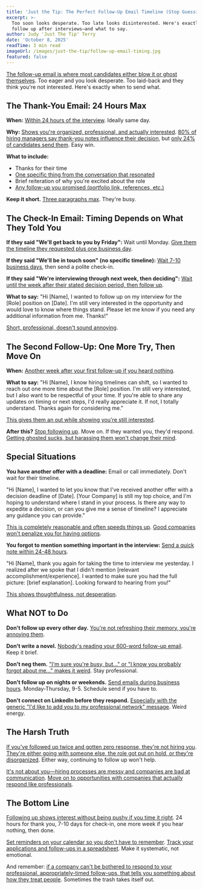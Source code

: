 ```yaml
---
title: 'Just the Tip: The Perfect Follow-Up Email Timeline (Stop Guessing)'
excerpt: >-
  Too soon looks desperate. Too late looks disinterested. Here's exactly when to
  follow up after interviews—and what to say.
author: Judy 'Just The Tip' Terry
date: 'October 8, 2025'
readTime: 3 min read
imageUrl: /images/just-the-tip/follow-up-email-timing.jpg
featured: false
---
```


[The follow-up email is where most candidates either blow it or ghost themselves](https://www.shrm.org/topics-tools/news/talent-acquisition/interview-follow-up-best-practices). Too eager and you look desperate. Too laid-back and they think you're not interested. Here's exactly when to send what.

## The Thank-You Email: 24 Hours Max

**When:** [Within 24 hours of the interview](https://www.linkedin.com/business/talent/blog/interviewing/thank-you-email-timing-statistics). Ideally same day.

**Why:** [Shows you're organized, professional, and actually interested](https://www.shrm.org/topics-tools/news/talent-acquisition/thank-you-note-importance). [80% of hiring managers say thank-you notes influence their decision](https://www.topresume.com/career-advice/thank-you-note-statistics), but [only 24% of candidates send them](https://www.roberthalf.com/blog/job-interview-tips/does-anyone-send-thank-you-notes-anymore). Easy win.

**What to include:**
- Thanks for their time
- [One specific thing from the conversation that resonated](https://www.shrm.org/topics-tools/news/talent-acquisition/personalized-thank-you-email)
- Brief reiteration of why you're excited about the role
- [Any follow-up you promised (portfolio link, references, etc.)](https://www.linkedin.com/business/talent/blog/interviewing/thank-you-email-action-items)

**Keep it short.** [Three paragraphs max](https://www.shrm.org/topics-tools/news/talent-acquisition/thank-you-email-length). They're busy.

## The Check-In Email: Timing Depends on What They Told You

**If they said "We'll get back to you by Friday":**
Wait until Monday. [Give them the timeline they requested plus one business day](https://www.linkedin.com/business/talent/blog/talent-acquisition/following-up-after-deadline).

**If they said "We'll be in touch soon" (no specific timeline):**
[Wait 7-10 business days](https://www.shrm.org/topics-tools/news/talent-acquisition/follow-up-email-no-timeline-given), then send a polite check-in.

**If they said "We're interviewing through next week, then deciding":**
[Wait until the week after their stated decision period, then follow up](https://www.linkedin.com/business/talent/blog/talent-acquisition/respecting-hiring-timeline).

**What to say:**
"Hi [Name], I wanted to follow up on my interview for the [Role] position on [Date]. I'm still very interested in the opportunity and would love to know where things stand. Please let me know if you need any additional information from me. Thanks!"

[Short, professional, doesn't sound annoying](https://www.shrm.org/topics-tools/news/talent-acquisition/follow-up-email-template-professional).

## The Second Follow-Up: One More Try, Then Move On

**When:** [Another week after your first follow-up if you heard nothing](https://www.linkedin.com/business/talent/blog/talent-acquisition/second-follow-up-timing).

**What to say:**
"Hi [Name], I know hiring timelines can shift, so I wanted to reach out one more time about the [Role] position. I'm still very interested, but I also want to be respectful of your time. If you're able to share any updates on timing or next steps, I'd really appreciate it. If not, I totally understand. Thanks again for considering me."

[This gives them an out while showing you're still interested](https://www.shrm.org/topics-tools/news/talent-acquisition/graceful-follow-up-closing).

**After this?** [Stop following up](https://www.linkedin.com/business/talent/blog/talent-acquisition/when-to-stop-following-up). Move on. If they wanted you, they'd respond. [Getting ghosted sucks, but harassing them won't change their mind](https://www.shrm.org/topics-tools/news/talent-acquisition/candidate-ghosting-by-employers-response).

## Special Situations

**You have another offer with a deadline:**
Email or call immediately. Don't wait for their timeline.

"Hi [Name], I wanted to let you know that I've received another offer with a decision deadline of [Date]. [Your Company] is still my top choice, and I'm hoping to understand where I stand in your process. Is there any way to expedite a decision, or can you give me a sense of timeline? I appreciate any guidance you can provide."

[This is completely reasonable and often speeds things up](https://www.linkedin.com/business/talent/blog/talent-acquisition/competing-offer-timeline-communication). [Good companies won't penalize you for having options](https://www.shrm.org/topics-tools/news/talent-acquisition/competing-offers-transparency).

**You forgot to mention something important in the interview:**
[Send a quick note within 24-48 hours](https://www.shrm.org/topics-tools/news/talent-acquisition/adding-information-after-interview).

"Hi [Name], thank you again for taking the time to interview me yesterday. I realized after we spoke that I didn't mention [relevant accomplishment/experience]. I wanted to make sure you had the full picture: [brief explanation]. Looking forward to hearing from you!"

[This shows thoughtfulness, not desperation](https://www.linkedin.com/business/talent/blog/interviewing/follow-up-with-additional-info).

## What NOT to Do

**Don't follow up every other day.** [You're not refreshing their memory, you're annoying them](https://www.shrm.org/topics-tools/news/talent-acquisition/excessive-follow-up-backfires).

**Don't write a novel.** [Nobody's reading your 600-word follow-up email](https://www.linkedin.com/business/talent/blog/talent-acquisition/follow-up-email-too-long). Keep it brief.

**Don't neg them.** ["I'm sure you're busy, but..." or "I know you probably forgot about me..." makes it weird](https://www.shrm.org/topics-tools/news/talent-acquisition/passive-aggressive-follow-up). Stay professional.

**Don't follow up on nights or weekends.** [Send emails during business hours](https://www.linkedin.com/business/talent/blog/talent-acquisition/follow-up-email-send-timing). Monday-Thursday, 9-5. Schedule send if you have to.

**Don't connect on LinkedIn before they respond.** [Especially with the generic "I'd like to add you to my professional network" message](https://www.shrm.org/topics-tools/news/talent-acquisition/linkedin-connection-request-timing). Weird energy.

## The Harsh Truth

[If you've followed up twice and gotten zero response, they're not hiring you](https://www.shrm.org/topics-tools/news/talent-acquisition/interview-ghosting-reality). [They're either going with someone else, the role got put on hold, or they're disorganized](https://www.linkedin.com/business/talent/blog/talent-acquisition/reasons-for-no-response). Either way, continuing to follow up won't help.

[It's not about you—hiring processes are messy and companies are bad at communication](https://www.shrm.org/topics-tools/news/talent-acquisition/employer-communication-candidates-statistics). [Move on to opportunities with companies that actually respond like professionals](https://www.linkedin.com/business/talent/blog/talent-acquisition/respectful-candidate-communication).

## The Bottom Line

[Following up shows interest without being pushy if you time it right](https://www.shrm.org/topics-tools/news/talent-acquisition/effective-follow-up-strategy). 24 hours for thank you, 7-10 days for check-in, one more week if you hear nothing, then done.

[Set reminders on your calendar so you don't have to remember](https://www.linkedin.com/business/talent/blog/talent-acquisition/follow-up-calendar-system). [Track your applications and follow-ups in a spreadsheet](https://www.shrm.org/topics-tools/news/talent-acquisition/job-search-tracking-system). Make it systematic, not emotional.

And remember: [if a company can't be bothered to respond to your professional, appropriately-timed follow-ups, that tells you something about how they treat people](https://www.linkedin.com/business/talent/blog/talent-acquisition/candidate-experience-reflects-culture). Sometimes the trash takes itself out.
